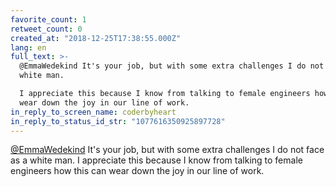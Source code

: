 ```yaml
---
favorite_count: 1
retweet_count: 0
created_at: "2018-12-25T17:38:55.000Z"
lang: en
full_text: >-
  @EmmaWedekind It's your job, but with some extra challenges I do not face as a
  white man. 

  I appreciate this because I know from talking to female engineers how this can
  wear down the joy in our line of work.
in_reply_to_screen_name: coderbyheart
in_reply_to_status_id_str: "1077616350925897728"
---
```


[@EmmaWedekind](https://twitter.com/EmmaWedekind) It's your job, but with some
extra challenges I do not face as a white man. I appreciate this because I know
from talking to female engineers how this can wear down the joy in our line of
work.
